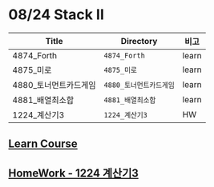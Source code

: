 # 08/24 Stack II

| Title                 | Directory               | 비고  |
| --------------------- | ----------------------- | ----- |
| 4874_Forth            | `4874_Forth`            | learn |
| 4875_미로             | `4875_미로`             | learn |
| 4880_토너먼트카드게임 | `4880_토너먼트카드게임` | learn |
| 4881_배열최소합       | `4881_배열최소합`       | learn |
| 1224_계산기3          | `1224_계산기3`          | HW    |

## [Learn Course](https://swexpertacademy.com/main/learn/course/subjectDetail.do?courseId=AVuPDN86AAXw5UW6&subjectId=AWOVIc7KqfQDFAWg)

## [HomeWork - 1224 계산기3](https://swexpertacademy.com/main/code/problem/problemDetail.do?contestProbId=AV14tDX6AFgCFAYD&categoryId=AV14tDX6AFgCFAYD&categoryType=CODE&problemTitle=1224&orderBy=FIRST_REG_DATETIME&selectCodeLang=ALL&select-1=&pageSize=10&pageIndex=1)


